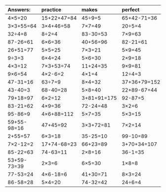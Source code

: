 | Answers: | practice | makes | perfect | ! |
| :--- | :--- | :--- | :--- | :--- |
| 4×5=20 | 15+22+47=84 | 45÷9=5 | 65+42-71=36 | 30÷6=5 | 
| 3×3+55=64 | 3×4+46=58 | 7×7=49 | 20÷5=4 | 8×2+92=108 | 
| 32÷4=8 | 8÷2=4 | 83-30=53 | 7×9=63 | 97-93=4 | 
| 87-26=61 | 6×6=36 | 40+56=96 | 82-21=61 | 7×8=56 | 
| 26+51=77 | 5×5=25 | 7×3=21 | 5×9=45 | 2×4=8 | 
| 9÷3=3 | 6×4=24 | 5×6=30 | 2×9=18 | 2×5=10 | 
| 4×3=12 | 7×3+53=74 | 11+24=35 | 9×9=81 | 1×2=2 | 
| 9×6=54 | 4×2-6=2 | 4×1=4 | 12÷4=3 | 4×5+49=69 | 
| 47-31=16 | 63÷7=9 | 8×4=32 | 37+36+79=152 | 3×6=18 | 
| 43-40=3 | 68-40=28 | 5×8=40 | 22+89-67=44 | 15+41=56 | 
| 79+18=97 | 6×2=12 | 3+81+91=175 | 92-87=5 | 1×4=4 | 
| 83-21=62 | 4×9=36 | 72-24=48 | 3×2=6 | 18+73=91 | 
| 95-86=9 | 4×6+88=112 | 5×7=35 | 5×3=15 | 9×2=18 | 
| 59+55-98=16 | 47+45=92 | 3×3+72=81 | 7×2=14 | 85-55=30 | 
| 2+55=57 | 6×3=18 | 35-25=10 | 99-10=89 | 9×6+19=73 | 
| 7×2-12=2 | 17+74-68=23 | 66+23=89 | 3+70+34=107 | 3×3=9 | 
| 85-22=63 | 74-63=11 | 2×8=16 | 36-1=35 | 48+43=91 | 
| 53+59-73=39 | 2×3=6 | 6×5=30 | 1×8=8 | 2×7=14 | 
| 77-53=24 | 4×6-18=6 | 41+30=71 | 8×3=24 | 4×6=24 | 
| 86-58=28 | 5×4=20 | 74-32=42 | 24÷6=4 | 26+53=79 | 
